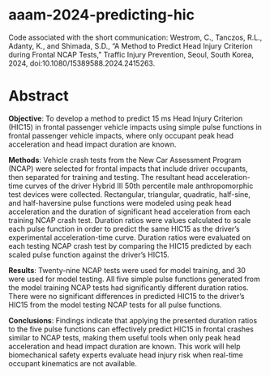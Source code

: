 # aaam-2024-predicting-hic
Code associated with the short communication: Westrom, C., Tanczos, R.L., Adanty, K., and Shimada, S.D., “A Method to Predict Head Injury Criterion during Frontal NCAP Tests,” Traffic Injury Prevention, Seoul, South Korea, 2024, doi:10.1080/15389588.2024.2415263.

# Abstract
**Objective**: To develop a method to predict 15 ms Head Injury Criterion (HIC15) in frontal passenger vehicle impacts using simple pulse functions in frontal passenger vehicle impacts, where only occupant peak head acceleration and head impact duration are known.

**Methods**: Vehicle crash tests from the New Car Assessment Program (NCAP) were selected for frontal impacts that include driver occupants, then separated for training and testing. The resultant head acceleration-time curves of the driver Hybrid III 50th percentile male anthropomorphic test devices were collected. Rectangular, triangular, quadratic, half-sine, and half-haversine pulse functions were modeled using peak head acceleration and the duration of significant head acceleration from each training NCAP crash test. Duration ratios were values calculated to scale each pulse function in order to predict the same HIC15 as the driver’s experimental acceleration-time curve. Duration ratios were evaluated on each testing NCAP crash test by comparing the HIC15 predicted by each scaled pulse function against the driver’s HIC15.

**Results**: Twenty-nine NCAP tests were used for model training, and 30 were used for model testing. All five simple pulse functions generated from the model training NCAP tests had significantly different duration ratios. There were no significant differences in predicted HIC15 to the driver’s HIC15 from the model testing NCAP tests for all pulse functions.

**Conclusions**: Findings indicate that applying the presented duration ratios to the five pulse functions can effectively predict HIC15 in frontal crashes similar to NCAP tests, making them useful tools when only peak head acceleration and head impact duration are known. This work will help biomechanical safety experts evaluate head injury risk when real-time occupant kinematics are not available.
